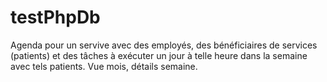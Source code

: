 # testPhpDb
Agenda pour un servive avec des employés, des bénéficiaires de services (patients) et des tâches à exécuter un jour à telle heure dans la semaine avec tels patients.
Vue mois, détails semaine.
